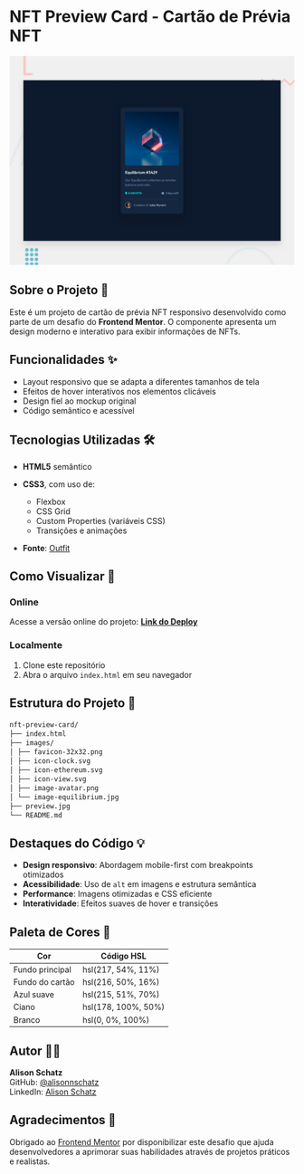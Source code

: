 # NFT Preview Card - Cartão de Prévia NFT

![preview](preview.jpg)

## Sobre o Projeto 🎯

Este é um projeto de cartão de prévia NFT responsivo desenvolvido como parte de um desafio do **Frontend Mentor**. O componente apresenta um design moderno e interativo para exibir informações de NFTs.

## Funcionalidades ✨

- Layout responsivo que se adapta a diferentes tamanhos de tela  
- Efeitos de hover interativos nos elementos clicáveis  
- Design fiel ao mockup original  
- Código semântico e acessível  

## Tecnologias Utilizadas 🛠️

- **HTML5** semântico  
- **CSS3**, com uso de:
  - Flexbox  
  - CSS Grid  
  - Custom Properties (variáveis CSS)  
  - Transições e animações  

- **Fonte**: [Outfit](https://fonts.google.com/specimen/Outfit)

## Como Visualizar 👀

### Online

Acesse a versão online do projeto: **[Link do Deploy](https://nft-preview-card-component-main-ashy-chi.vercel.app/)**

### Localmente

1. Clone este repositório  
2. Abra o arquivo `index.html` em seu navegador  

## Estrutura do Projeto 📁
```
nft-preview-card/
├── index.html
├── images/
│ ├── favicon-32x32.png
│ ├── icon-clock.svg
│ ├── icon-ethereum.svg
│ ├── icon-view.svg
│ ├── image-avatar.png
│ └── image-equilibrium.jpg
├── preview.jpg
└── README.md
```

## Destaques do Código 💡

- **Design responsivo**: Abordagem mobile-first com breakpoints otimizados  
- **Acessibilidade**: Uso de `alt` em imagens e estrutura semântica  
- **Performance**: Imagens otimizadas e CSS eficiente  
- **Interatividade**: Efeitos suaves de hover e transições  

## Paleta de Cores 🎨

| Cor                   | Código HSL             |
|-----------------------|------------------------|
| Fundo principal       | hsl(217, 54%, 11%)     |
| Fundo do cartão       | hsl(216, 50%, 16%)     |
| Azul suave            | hsl(215, 51%, 70%)     |
| Ciano                 | hsl(178, 100%, 50%)    |
| Branco                | hsl(0, 0%, 100%)       |

## Autor 👨‍💻

**Alison Schatz**  
GitHub: [@alisonnschatz](https://github.com/alisonnschatz)  
LinkedIn: [Alison Schatz](https://www.linkedin.com/in/alisonnschatz)

## Agradecimentos 🙏

Obrigado ao [Frontend Mentor](https://www.frontendmentor.io) por disponibilizar este desafio que ajuda desenvolvedores a aprimorar suas habilidades através de projetos práticos e realistas.